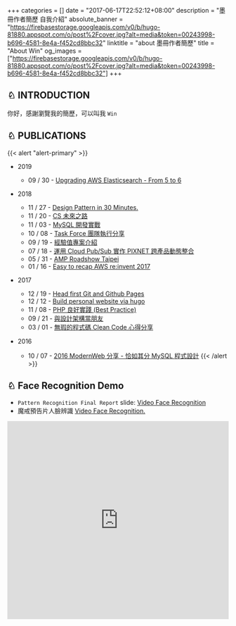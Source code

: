 +++
categories = []
date = "2017-06-17T22:52:12+08:00"
description = "墨冊作者簡歷 自我介紹"
absolute_banner = "https://firebasestorage.googleapis.com/v0/b/hugo-81880.appspot.com/o/post%2Fcover.jpg?alt=media&token=00243998-b696-4581-8e4a-f452cd8bbc32"
linktitle = "about 墨冊作者簡歷"
title = "About Win"
og_images = ["https://firebasestorage.googleapis.com/v0/b/hugo-81880.appspot.com/o/post%2Fcover.jpg?alt=media&token=00243998-b696-4581-8e4a-f452cd8bbc32"]
+++

## ♘  INTRODUCTION

<p>你好，感謝瀏覽我的簡歷，可以叫我 <code>Win</code></p>

## ♘  PUBLICATIONS

{{< alert "alert-primary" >}}
- 2019
    - 09 / 30 - [Upgrading AWS Elasticsearch - From 5 to 6](https://docs.google.com/presentation/d/1uvLR957AQFdufxgs5GD3XjlJ7keeUWvNkcFkOGiSlVs/edit#slide=id.g35f391192_00)
- 2018
    - 11 / 27  - [Design Pattern in 30 Minutes.](https://goo.gl/1NkCCh)
    - 11 / 20  - [CS 未來之路](https://docs.google.com/presentation/d/1NyA21BF75zoAcFYctiL9aa-gBqnGmEsiCO-F-lWsJRg/edit?usp=sharing)
    - 11 / 03  - [MySQL 開發實戰](https://goo.gl/Rfc8S4)
    - 10 / 08  - [Task Force  團隊執行分享](https://goo.gl/ZyRK3u)
    - 09 / 19  - [經驗值專案介紹](https://goo.gl/fzggsS)
    - 07 / 18  - [運用 Cloud Pub/Sub 實作 PIXNET 跨產品動態整合](https://goo.gl/nKMh5X)
    - 05 / 31  - [AMP Roadshow Taipei](https://www.slideshare.net/kylinfish/amp-roadshow-taipei)
    - 01 / 16  - [Easy to recap AWS re:invent 2017](https://www.slideshare.net/kylinfish/easy-to-recap-aws-reinvent-2017)

- 2017
    - 12 / 19 - [Head first Git and Github Pages](https://www.slideshare.net/kylinfish/headfirstgitandgithubpages)
    - 12 / 12 - [Build personal website via hugo](https://www.slideshare.net/kylinfish/build-personal-website-via-hugo)
    - 11 / 08 - [PHP 良好實踐 (Best Practice)](https://www.slideshare.net/kylinfish/php-best-practice-81744253)
    - 09 / 21 - [與設計架構當朋友](https://www.slideshare.net/kylinfish/ss-80020439)
    - 03 / 01 - [無瑕的程式碼 Clean Code 心得分享](https://www.slideshare.net/kylinfish/clean-code-72688451)
- 2016
    - 10 / 07 - [2016 ModernWeb 分享 - 恰如其分 MySQL 程式設計](https://www.slideshare.net/kylinfish/modernweb-mysql)
{{< /alert >}}


## ♘ Face Recognition Demo

* `Pattern Recognition Final Report` slide: [Video Face Recognition](http://www.slideshare.net/kylinfish/video-face-recognition-pattern-recognition-final-report-43037436)
* 魔戒預告片人臉辨識 [Video Face Recognition.](https://www.youtube.com/watch?v=-gou12pMmt4)

<iframe width="100%" height="450" src="https://www.youtube.com/embed/-gou12pMmt4" frameborder="0" allowfullscreen></iframe>
<script type="text/javascript">
(function(d,s,id){var z=d.createElement(s);z.type="text/javascript";z.id=id;z.async=true;z.src="//static.zotabox.com/0/b/0b20715fb7c5566c7604a7940f10f254/widgets.js";var sz=d.getElementsByTagName(s)[0];sz.parentNode.insertBefore(z,sz)}(document,"script","zb-embed-code"));
</script>
